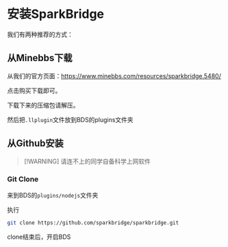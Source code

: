 # 安装SparkBridge
我们有两种推荐的方式：
## 从Minebbs下载

从我们的官方页面：https://www.minebbs.com/resources/sparkbridge.5480/

点击购买下载即可。

下载下来的压缩包请解压。

然后把`.llplugin`文件放到BDS的plugins文件夹

## 从Github安装

> [!WARNING] 请连不上的同学自备科学上网软件

### Git Clone

来到BDS的`plugins/nodejs`文件夹

执行

``` bash
git clone https://github.com/sparkbridge/sparkbridge.git
```

clone结束后，开启BDS


